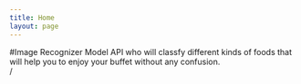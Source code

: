 ```yaml
---
title: Home
layout: page
---
```


#Image Recognizer
Model API who will classfy different kinds of foods that will help you to enjoy your buffet without any confusion. <br>/
